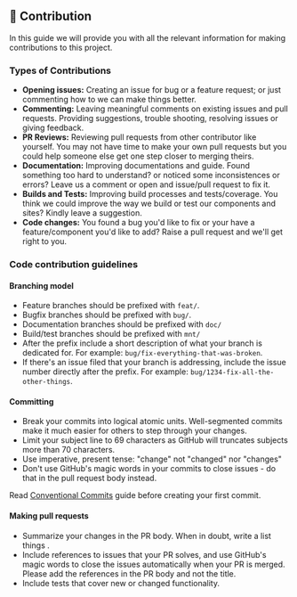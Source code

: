 ## 🤝 Contribution

In this guide we will provide you with all the relevant information for making contributions to this project.

### Types of Contributions

- **Opening issues:** Creating an issue for bug or a feature request; or just commenting how to we can make things better.
- **Commenting:** Leaving meaningful comments on existing issues and pull requests. Providing suggestions, trouble shooting, resolving issues or giving feedback.
- **PR Reviews:** Reviewing pull requests from other contributor like yourself. You may not have time to make your own pull requests but you could help someone else get one step closer to merging theirs.
- **Documentation:** Improving documentations and guide. Found something too hard to understand? or noticed some inconsistences or errors? Leave us a comment or open and issue/pull request to fix it.
- **Builds and Tests:** Improving build processes and tests/coverage. You think we could improve the way we build or test our components and sites? Kindly leave a suggestion.
- **Code changes:** You found a bug you'd like to fix or your have a feature/component you'd like to add? Raise a pull request and we'll get right to you.

### Code contribution guidelines

#### Branching model

- Feature branches should be prefixed with `feat/`.
- Bugfix branches should be prefixed with `bug/`.
- Documentation branches should be prefixed with `doc/`
- Build/test branches should be prefixed with `mnt/`
- After the prefix include a short description of what your branch is dedicated for. For example: `bug/fix-everything-that-was-broken`.
- If there's an issue filed that your branch is addressing, include the issue number directly after the prefix. For example: `bug/1234-fix-all-the-other-things`.

#### Committing

- Break your commits into logical atomic units. Well-segmented commits make it much easier for others to step through your changes.
- Limit your subject line to 69 characters as GitHub will truncates subjects more than 70 characters.
- Use imperative, present tense: "change" not "changed" nor "changes"
- Don't use GitHub's magic words in your commits to close issues - do that in the pull request body instead.

Read [Conventional Commits](https://www.conventionalcommits.org/en/v1.0.0/) guide before creating your first commit.

#### Making pull requests

- Summarize your changes in the PR body. When in doubt, write a list things .
- Include references to issues that your PR solves, and use GitHub's magic words to close the issues automatically when your PR is merged. Please add the references in the PR body and not the title.
- Include tests that cover new or changed functionality.
